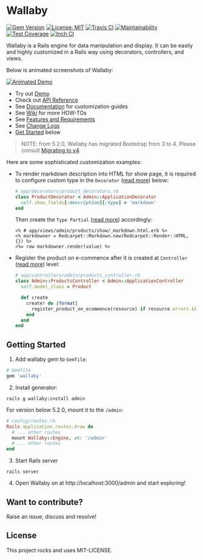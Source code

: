 # Wallaby

[![Gem Version](https://badge.fury.io/rb/wallaby.svg)](https://badge.fury.io/rb/wallaby)
[![License: MIT](https://img.shields.io/badge/License-MIT-yellow.svg)](https://opensource.org/licenses/MIT)
[![Travis CI](https://travis-ci.org/reinteractive/wallaby.svg?branch=master)](https://travis-ci.org/reinteractive/wallaby)
[![Maintainability](https://api.codeclimate.com/v1/badges/2abd1165bdae523dd2e1/maintainability)](https://codeclimate.com/github/reinteractive/wallaby/maintainability)
[![Test Coverage](https://api.codeclimate.com/v1/badges/2abd1165bdae523dd2e1/test_coverage)](https://codeclimate.com/github/reinteractive/wallaby/test_coverage)
[![Inch CI](https://inch-ci.org/github/reinteractive/wallaby.svg?branch=master)](https://inch-ci.org/github/reinteractive/wallaby)

Wallaby is a Rails engine for data manipulation and display. It can be easily and highly customized in a Rails way using decorators, controllers, and views.

Below is animated screenshots of Wallaby:

[![Animated Demo](https://raw.githubusercontent.com/reinteractive/wallaby/master/docs/demo-animated.gif)](https://raw.githubusercontent.com/reinteractive/wallaby/master/docs/demo-animated.gif)

- Try out [Demo](https://wallaby-demo.herokuapp.com/admin/)
- Check out [API Reference](https://www.rubydoc.info/gems/wallaby)
- See [Documentation](docs/README.md) for customization guides
- See [Wiki](/reinteractive/wallaby/wiki) for more HOW-TOs
- See [Features and Requirements](docs/features.md)
- See [Change Logs](CHANGELOG.md)
- [Get Started](#get-started) below

> NOTE: from 5.2.0, Wallaby has migrated Bootstrap from 3 to 4. Please consult [Migrating to v4](https://v4-alpha.getbootstrap.com/migration/)

Here are some sophisticated customization examples:

- To render markdown description into HTML for show page, it is required to configure custom type in the `Decorator` ([read more](docs/decorator.md)) below:

  ```ruby
  # app/decorators/product_decorators.rb
  class ProductDecorator < Admin::ApplicationDecorator
    self.show_fields[:description][:type] = 'markdown'
  end
  ```

  Then create the `Type Partial` ([read more](docs/view.md)) accordingly:

  ```erb
  <% # app/views/admin/products/show/_markdown.html.erb %>
  <% markdowner = Redcarpet::Markdown.new(Redcarpet::Render::HTML, {}) %>
  <%= raw markdowner.render(value) %>
  ```

- Register the product on e-commence after it is created at `Controller` ([read more](docs/controller.md)) level:

  ```ruby
  # app/controllers/admin/products_controller.rb
  class Admin::ProductsController < Admin::ApplicationController
    self.model_class = Product

    def create
      create! do |format|
        register_product_on_ecommence(resource) if resource.errors.blank?
      end
    end
  end
  ```

## Getting Started

1. Add wallaby gem to `Gemfile`:

  ```ruby
  # Gemfile
  gem 'wallaby'
  ```

2. Install generator:

  ```shell
  rails g wallaby:install admin
  ```

  For version below 5.2.0, mount it to the `/admin`:

  ```ruby
  # config/routes.rb
  Rails.application.routes.draw do
    # ... other routes
    mount Wallaby::Engine, at: '/admin'
    # ... other routes
  end
  ```

3. Start Rails server

  ```shell
  rails server
  ```

4. Open Wallaby on at http://localhost:3000/admin and start exploring!

## Want to contribute?

Raise an issue, discuss and resolve!

## License

This project rocks and uses MIT-LICENSE.
